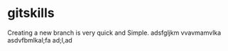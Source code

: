 # gitskills
Creating a new branch is very quick and Simple.
adsfgljkm vvavmamvlka
asdvfbmlkal;fa ad;l,ad